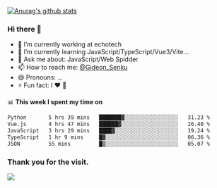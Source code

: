 [![Anurag's github stats](https://github-readme-stats.vercel.app/api?username=gideonsenku)](https://github.com/anuraghazra/github-readme-stats)
### Hi there 👋
- 🔭 I’m currently working at echotech
- 🌱 I’m currently learning JavaScript/TypeScript/Vue3/Vite...
- 💬 Ask me about: JavaScript/Web Spidder 
- 📫 How to reach me: [@Gideon_Senku](https://t.me/Gideon_Senku)
- 😄 Pronouns: ...
- ⚡ Fun fact: I ❤️ 🎵

📊 **This week I spent my time on**
<!--START_SECTION:waka-->

```txt
Python       5 hrs 39 mins   ███████▓░░░░░░░░░░░░░░░░░   31.23 %
Vue.js       4 hrs 47 mins   ██████▓░░░░░░░░░░░░░░░░░░   26.40 %
JavaScript   3 hrs 29 mins   ████▓░░░░░░░░░░░░░░░░░░░░   19.24 %
TypeScript   1 hr 9 mins     █▓░░░░░░░░░░░░░░░░░░░░░░░   06.36 %
JSON         55 mins         █▒░░░░░░░░░░░░░░░░░░░░░░░   05.07 %
```

<!--END_SECTION:waka-->


### Thank you for the visit.
![](http://profile-counter.glitch.me/gideonsenku/count.svg)
<!--
**GideonSenku/GideonSenku** is a ✨ _special_ ✨ repository because its `README.md` (this file) appears on your GitHub profile.

Here are some ideas to get you started:

- 🔭 I’m currently working on ...
- 🌱 I’m currently learning ...
- 👯 I’m looking to collaborate on ...
- 🤔 I’m looking for help with ...
- 💬 Ask me about ...
- 📫 How to reach me: ...
- 😄 Pronouns: ...
- ⚡ Fun fact: ...
-->

